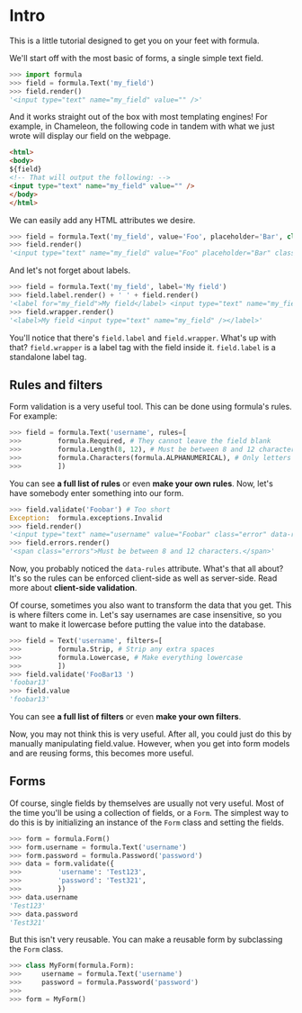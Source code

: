 # Intro

This is a little tutorial designed to get you on your feet with formula.

We'll start off with the most basic of forms, a single simple text field.

```python
>>> import formula
>>> field = formula.Text('my_field')
>>> field.render()
'<input type="text" name="my_field" value="" />'
```

And it works straight out of the box with most templating engines!  For example, in Chameleon, the following code in tandem with what we just wrote will display our field on the webpage.

```html
<html>
<body>
${field}
<!-- That will output the following: -->
<input type="text" name="my_field" value="" />
</body>
</html>
```

We can easily add any HTML attributes we desire.

```python
>>> field = formula.Text('my_field', value='Foo', placeholder='Bar', class=['baz', 'bop'])
>>> field.render()
'<input type="text" name="my_field" value="Foo" placeholder="Bar" class="baz bop" />'
```

And let's not forget about labels.

```python
>>> field = formula.Text('my_field', label='My field')
>>> field.label.render() + ' ' + field.render()
'<label for="my_field">My field</label> <input type="text" name="my_field" id="my_field" />'
>>> field.wrapper.render()
'<label>My field <input type="text" name="my_field" /></label>'
```

You'll notice that there's `field.label` and `field.wrapper`.  What's up with that?  `field.wrapper` is a label tag with the field inside it.  `field.label` is a standalone label tag.

## Rules and filters

Form validation is a very useful tool.  This can be done using formula's rules.  For example:

```python
>>> field = formula.Text('username', rules=[
>>>         formula.Required, # They cannot leave the field blank
>>>         formula.Length(8, 12), # Must be between 8 and 12 characters
>>>         formula.Characters(formula.ALPHANUMERICAL), # Only letters and numerals allowed
>>>         ])
```

You can see **a full list of rules** or even **make your own rules**.  Now, let's have somebody enter something into our form.

```python
>>> field.validate('Foobar') # Too short
Exception:  formula.exceptions.Invalid
>>> field.render()
'<input type="text" name="username" value="Foobar" class="error" data-rules="{\'required\':true,\'length\':[8,12],\'characters\':'abcdefghijklmnopqrstuvwxyzABCDEFGHIJKLMNOPQRSTUVWXYZ0123456789'}" />'
>>> field.errors.render()
'<span class="errors">Must be between 8 and 12 characters.</span>'
```

Now, you probably noticed the `data-rules` attribute.  What's that all about?  It's so the rules can be enforced client-side as well as server-side.  Read more about **client-side validation**.

Of course, sometimes you also want to transform the data that you get.  This is where filters come in.  Let's say usernames are case insensitive, so you want to make it lowercase before putting the value into the database.

```python
>>> field = Text('username', filters=[
>>>         formula.Strip, # Strip any extra spaces
>>>         formula.Lowercase, # Make everything lowercase
>>>         ])
>>> field.validate('FooBar13 ')
'foobar13'
>>> field.value
'foobar13'
```

You can see **a full list of filters** or even **make your own filters**.

Now, you may not think this is very useful.  After all, you could just do this by manually manipulating field.value.  However, when you get into form models and are reusing forms, this becomes more useful.

## Forms

Of course, single fields by themselves are usually not very useful.  Most of the time you'll be using a collection of fields, or a `Form`.  The simplest way to do this is by initializing an instance of the `Form` class and setting the fields.

```python
>>> form = formula.Form()
>>> form.username = formula.Text('username')
>>> form.password = formula.Password('password')
>>> data = form.validate({
>>>         'username': 'Test123',
>>>         'password': 'Test321',
>>>         })
>>> data.username
'Test123'
>>> data.password
'Test321'
```

But this isn't very reusable.  You can make a reusable form by subclassing the `Form` class.

```python
>>> class MyForm(formula.Form):
>>>     username = formula.Text('username')
>>>     password = formula.Password('password')
>>> 
>>> form = MyForm()
```
